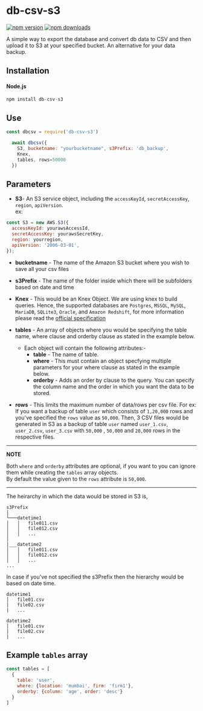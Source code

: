 # db-csv-s3
[![npm version](http://img.shields.io/npm/v/db-csv-s3.svg)](https://npmjs.com/package/db-csv-s3)
[![npm downloads](https://img.shields.io/npm/dm/db-csv-s3.svg)](https://npmjs.com/package/db-csv-s3)


A simple way to export the database and convert db data to CSV and then upload it to S3 at your specified bucket. An alternative for your data backup.

## Installation
#### Node.js
```js
npm install db-csv-s3
```
## Use
```js
const dbcsv = require('db-csv-s3')

  await dbcsv({
    S3, bucketname: "yourbucketname", s3Prefix: 'db_backup',
    Knex,
    tables, rows=50000
  })

```
## Parameters
- **S3**-  An S3 service object, including the `accessKeyId`, `secretAccessKey`, `region`, `apiVersion`.<br>
ex:
```js
const S3 = new AWS.S3({
  accessKeyId: yourawsAccessId,
  secretAccessKey: yourawsSecretKey,
  region: yourregion,
  apiVersion: '2006-03-01',
});
```
- **bucketname** - The name of the Amazon S3 bucket where you wish to save all your csv files

- **s3Prefix** - The name of the folder inside which there will be subfolders based on date and time

- **Knex** - This would be an Knex Object. We are using knex to build queries. Hence, the supported databases are `Postgres`, `MSSQL`, `MySQL`, `MariaDB`, `SQLite3`, `Oracle`, and `Amazon Redshift`, for more information please read the [official specification](http://knexjs.org/)

- **tables** - An array of objects where you would be specifying the table name, where clause and orderby clause as stated in the example below.
  - Each object will contain the following attributes:-
    - **table** - The name of table.
    - **where** - This must contain an object specfying multiple parameters for your where clause as stated in the example below.
    - **orderby** - Adds an order by clause to the query. You can specify the column name and the order in which you want the data to be stored.

- **rows** - This limits the maximum number of data/rows per csv file. For ex: If you want a backup of table `user` which consists of `1,20,000` rows and you've specified the `rows` value as `50,000`. Then, 3 CSV files would be generated in S3 as a backup of table `user` named `user_1.csv`, `user_2.csv`, `user_3.csv` with `50,000` , `50,000` and `20,000` rows in the respective files. 
---
**NOTE**

Both `where` and `orderby` attributes are optional, if you want to you can ignore them while creating the `tables` array objects.<br>
By default the value given to the `rows` attribute is `50,000`.

---

The heirarchy in which the data would be stored in S3 is,
```
s3Prefix
│   
└───datetime1
│   │   file011.csv
│   │   file012.csv
│   │   ...
│
|___datetime2
│   │   file011.csv
│   │   file012.csv
│   │   ...
...
```
In case if you've not specified the s3Prefix then the hierarchy would be based on date time.
```
datetime1
│   file01.csv   
|   file02.csv
|   ...

datetime2
│   file01.csv   
|   file02.csv
|   ...

```


## Example `tables` array
```js
const tables = [
  {
    table: 'user',
    where: {location: 'mumbai', firm: 'firm1'},
    orderby: {column: 'age', order: 'desc'}
  }
]

```
